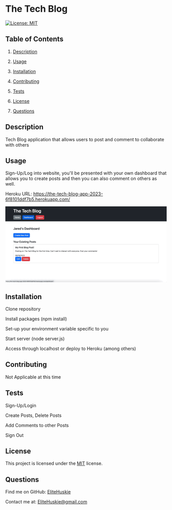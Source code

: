 # The Tech Blog

[![License: MIT](https://img.shields.io/badge/License-MIT-yellow.svg)](https://opensource.org/licenses/MIT)

## Table of Contents

1. [Description](#description)
2. [Usage](#usage)

3. [Installation](#installation)
4. [Contributing](#contributing)

5. [Tests](#tests)

6. [License](#license)

7. [Questions](#questions)

## Description

Tech Blog application that allows users to post and comment to collaborate with others

## Usage

Sign-Up/Log into website, you'll be presented with your own dashboard that allows you to create posts and then you can also comment on others as well.

Heroku URL: https://the-tech-blog-app-2023-6f8101ddf7b5.herokuapp.com/

![The Tech Blog Application](./public/images/my-tech-blog-gif.gif)

## Installation

Clone repository

Install packages (npm install)

Set-up your environment variable specific to you

Start server (node server.js)

Access through localhost or deploy to Heroku (among others)

## Contributing

Not Applicable at this time

## Tests

Sign-Up/Login

Create Posts, Delete Posts

Add Comments to other Posts

Sign Out

## License

This project is licensed under the [MIT](https://opensource.org/licenses/MIT) license.

## Questions

Find me on GitHub: [EliteHuskie](https://github.com/EliteHuskie)

Contact me at: [EliteHuskie@gmail.com](mailto:EliteHuskie@gmail.com)

